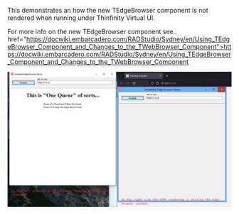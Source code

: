 This demonstrates an how the new TEdgeBrowser component is not rendered when running under Thinfinity Virtual UI.

For more info on the new TEdgeBrowser component see..
<a> href="https://docwiki.embarcadero.com/RADStudio/Sydney/en/Using_TEdgeBrowser_Component_and_Changes_to_the_TWebBrowser_Component">https://docwiki.embarcadero.com/RADStudio/Sydney/en/Using_TEdgeBrowser_Component_and_Changes_to_the_TWebBrowser_Component</a>

<img src="https://github.com/gkoehn2020/ThinfinityEdgeBrowserDemo/blob/main/image1.png?raw=true" target="_blank" alt="image1.png">
